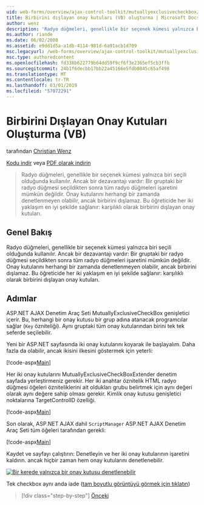 ```yaml
---
uid: web-forms/overview/ajax-control-toolkit/mutuallyexclusivecheckbox/creating-mutually-exclusive-checkboxes-vb
title: Birbirini dışlayan onay kutuları (VB) oluşturma | Microsoft Docs
author: wenz
description: 'Radyo düğmeleri, genellikle bir seçenek kümesi yalnızca biri seçili olduğunda kullanılır. Ancak bir dezavantajı vardır: Bir radyo düğmesi grubundaki bir kez seçildiğinde...'
ms.author: riande
ms.date: 06/02/2008
ms.assetid: e9dd1d5a-a1db-4114-981d-6a91acb1d709
msc.legacyurl: /web-forms/overview/ajax-control-toolkit/mutuallyexclusivecheckbox/creating-mutually-exclusive-checkboxes-vb
msc.type: authoredcontent
ms.openlocfilehash: fd338b622779b64dd59f9cf6f3e2365ef5cb3ffb
ms.sourcegitcommit: 24b1f6decbb17bb22a45166e5fdb0845c65af498
ms.translationtype: MT
ms.contentlocale: tr-TR
ms.lasthandoff: 03/01/2019
ms.locfileid: "57072291"
---
```

<a name="creating-mutually-exclusive-checkboxes-vb"></a>Birbirini Dışlayan Onay Kutuları Oluşturma (VB)
====================
tarafından [Christian Wenz](https://github.com/wenz)

[Kodu indir](http://download.microsoft.com/download/9/3/f/93f8daea-bebd-4821-833b-95205389c7d0/MutuallyExclusiveCheckBox0.vb.zip) veya [PDF olarak indirin](http://download.microsoft.com/download/b/6/a/b6ae89ee-df69-4c87-9bfb-ad1eb2b23373/mutuallyexclusivecheckbox0VB.pdf)

> Radyo düğmeleri, genellikle bir seçenek kümesi yalnızca biri seçili olduğunda kullanılır. Ancak bir dezavantajı vardır: Bir gruptaki bir radyo düğmesi seçildikten sonra tüm radyo düğmeleri işaretini mümkün değildir. Onay kutularını herhangi bir zamanda denetlenmeyen olabilir, ancak birbirini dışlamaz. Bu öğreticide her iki yaklaşım en iyi şekilde sağlanır: karşılıklı olarak birbirini dışlayan onay kutuları.


## <a name="overview"></a>Genel Bakış

Radyo düğmeleri, genellikle bir seçenek kümesi yalnızca biri seçili olduğunda kullanılır. Ancak bir dezavantajı vardır: Bir gruptaki bir radyo düğmesi seçildikten sonra tüm radyo düğmeleri işaretini mümkün değildir. Onay kutularını herhangi bir zamanda denetlenmeyen olabilir, ancak birbirini dışlamaz. Bu öğreticide her iki yaklaşım en iyi şekilde sağlanır: karşılıklı olarak birbirini dışlayan onay kutuları.

## <a name="steps"></a>Adımlar

ASP.NET AJAX Denetim Araç Seti MutuallyExclusiveCheckBox genişletici içerir. Bu, herhangi bir onay kutusu bir grup adına atanacak programcılar sağlar (`Key` özniteliği). Aynı gruptaki tüm onay kutularından birini tek tek seferde seçilebilir.

Yeni bir ASP.NET sayfasında iki onay kutularını koyarak ile başlayalım. Daha fazla da olabilir, ancak ikisini ilkesini göstermek için yeterli:

[!code-aspx[Main](creating-mutually-exclusive-checkboxes-vb/samples/sample1.aspx)]

Her iki onay kutularını MutuallyExclusiveCheckBoxExtender denetim sayfada yerleştirmeniz gerekir. Her iki anahtar öznitelik HTML radyo düğmesi öğeleri özniteliklerini ait oldukları grubu belirtmek için aynı değeri olarak aynı değere sahip olması gerekir. Kimlik onay kutusu genişletici noktalarına TargetControlID özelliği.

[!code-aspx[Main](creating-mutually-exclusive-checkboxes-vb/samples/sample2.aspx)]

Son olarak, ASP.NET AJAX dahil `ScriptManager` ASP.NET AJAX Denetim Araç Seti tüm öğeleri tarafından gerekli:

[!code-aspx[Main](creating-mutually-exclusive-checkboxes-vb/samples/sample3.aspx)]

Kaydet ve sayfayı çalıştırın: Denetleyin ve her iki onay kutularının işaretini kaldırın. ancak hiçbir zaman hem onay kutularını denetlenebilir.


[![Bir kerede yalnızca bir onay kutusu denetlenebilir](creating-mutually-exclusive-checkboxes-vb/_static/image2.png)](creating-mutually-exclusive-checkboxes-vb/_static/image1.png)

Tek checkbox aynı anda iade ([tam boyutlu görüntüyü görmek için tıklatın](creating-mutually-exclusive-checkboxes-vb/_static/image3.png))

> [!div class="step-by-step"]
> [Önceki](creating-mutually-exclusive-checkboxes-cs.md)
